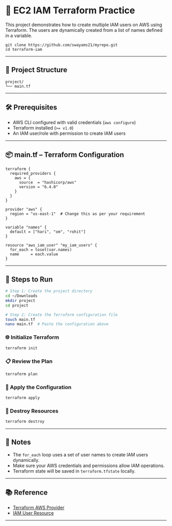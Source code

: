 # 🚀 EC2 IAM Terraform Practice

This project demonstrates how to create multiple IAM users on AWS using Terraform. The users are dynamically created from a list of names defined in a variable.

```
git clone https://github.com/swayams21/myrepo.git
cd terraform-iam
```
---

## 📁 Project Structure

```
project/
└── main.tf
```

---

## 🛠️ Prerequisites

* AWS CLI configured with valid credentials (`aws configure`)
* Terraform installed (`>= v1.0`)
* An IAM user/role with permission to create IAM users

---

## 📦 main.tf – Terraform Configuration

```hcl
terraform {
  required_providers {
    aws = {
      source  = "hashicorp/aws"
      version = "6.4.0"
    }
  }
}

provider "aws" {
  region = "us-east-1"  # Change this as per your requirement
}

variable "names" {
  default = ["hari", "om", "rohit"]
}

resource "aws_iam_user" "my_iam_users" {
  for_each = toset(var.names)
  name     = each.value
}
```

---

## 🧪 Steps to Run

```bash
# Step 1: Create the project directory
cd ~/Downloads
mkdir project
cd project

# Step 2: Create the Terraform configuration file
touch main.tf
nano main.tf  # Paste the configuration above
```

### 🌐 Initialize Terraform

```bash
terraform init
```

### 📋 Review the Plan

```bash
terraform plan
```

### 🚀 Apply the Configuration

```bash
terraform apply
```

### 🧹 Destroy Resources

```bash
terraform destroy
```

---

## 📌 Notes

* The `for_each` loop uses a set of user names to create IAM users dynamically.
* Make sure your AWS credentials and permissions allow IAM operations.
* Terraform state will be saved in `terraform.tfstate` locally.

---

## 📚 Reference

* [Terraform AWS Provider](https://registry.terraform.io/providers/hashicorp/aws/latest/docs)
* [IAM User Resource](https://registry.terraform.io/providers/hashicorp/aws/latest/docs/resources/iam_user)

---
